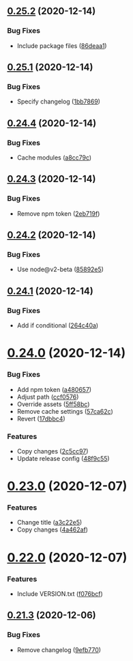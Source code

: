 ## [0.25.2](https://github.com/willclark/cuddly-disco/compare/v0.25.1...v0.25.2) (2020-12-14)


### Bug Fixes

* Include package files ([86deaa1](https://github.com/willclark/cuddly-disco/commit/86deaa124639f35cb27a3a35cc16bd361ba356e5))

## [0.25.1](https://github.com/willclark/cuddly-disco/compare/v0.25.0...v0.25.1) (2020-12-14)


### Bug Fixes

* Specify changelog ([1bb7869](https://github.com/willclark/cuddly-disco/commit/1bb7869daa633a0fe215325c3a1c1aa75e7bb72f))

## [0.24.4](https://github.com/willclark/cuddly-disco/compare/v0.24.3...v0.24.4) (2020-12-14)


### Bug Fixes

* Cache modules ([a8cc79c](https://github.com/willclark/cuddly-disco/commit/a8cc79cb7a2b102b38125d2bca0e6646fb9c1e8e))

## [0.24.3](https://github.com/willclark/cuddly-disco/compare/v0.24.2...v0.24.3) (2020-12-14)


### Bug Fixes

* Remove npm token ([2eb719f](https://github.com/willclark/cuddly-disco/commit/2eb719f493c44d5f110bba6352c55a038e4641b6))

## [0.24.2](https://github.com/willclark/cuddly-disco/compare/v0.24.1...v0.24.2) (2020-12-14)


### Bug Fixes

* Use node@v2-beta ([85892e5](https://github.com/willclark/cuddly-disco/commit/85892e596ea8e74be9083c03dde68d101a086f00))

## [0.24.1](https://github.com/willclark/cuddly-disco/compare/v0.24.0...v0.24.1) (2020-12-14)


### Bug Fixes

* Add if conditional ([264c40a](https://github.com/willclark/cuddly-disco/commit/264c40add8028279ed581db85762bcd0b5118384))

# [0.24.0](https://github.com/willclark/cuddly-disco/compare/v0.23.0...v0.24.0) (2020-12-14)


### Bug Fixes

* Add npm token ([a480657](https://github.com/willclark/cuddly-disco/commit/a4806573bea164fb90ec6e0b9fd3513524330b7d))
* Adjust path ([ccf0576](https://github.com/willclark/cuddly-disco/commit/ccf057617beb8d20f48c27d806f152c4c4cb65f4))
* Override assets ([5ff58bc](https://github.com/willclark/cuddly-disco/commit/5ff58bcc9c2d0de0e85c4cd4d362781e9ca099ad))
* Remove cache settings ([57ca62c](https://github.com/willclark/cuddly-disco/commit/57ca62c43284418dd0461d47a19da112c05693c5))
* Revert ([17dbbc4](https://github.com/willclark/cuddly-disco/commit/17dbbc4bb223c1a0cd37518d039f99192a9f3d75))


### Features

* Copy changes ([2c5cc97](https://github.com/willclark/cuddly-disco/commit/2c5cc977e02305bed79fc5f22da3d127a9416c4b))
* Update release config ([48f9c55](https://github.com/willclark/cuddly-disco/commit/48f9c551a2135db2c76abb0b60e3324c412c9425))

# [0.23.0](https://github.com/willclark/cuddly-disco/compare/v0.22.0...v0.23.0) (2020-12-07)


### Features

* Change title ([a3c22e5](https://github.com/willclark/cuddly-disco/commit/a3c22e54f977a5474ea6d0d2ec17a642e53414e3))
* Copy changes ([4a462af](https://github.com/willclark/cuddly-disco/commit/4a462afd7a79db729823a3fe6a2bdf5243f1e7ff))

# [0.22.0](https://github.com/willclark/cuddly-disco/compare/v0.21.3...v0.22.0) (2020-12-07)


### Features

* Include VERSION.txt ([f076bcf](https://github.com/willclark/cuddly-disco/commit/f076bcf777eed1d2fad5058979c0c1378f0987a4))

## [0.21.3](https://github.com/willclark/cuddly-disco/compare/v0.21.2...v0.21.3) (2020-12-06)


### Bug Fixes

* Remove changelog ([9efb770](https://github.com/willclark/cuddly-disco/commit/9efb77027a70cede940d65f18101c03bfac198bf))
